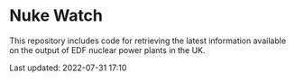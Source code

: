 # Nuke Watch

This repository includes code for retrieving the latest information available on the output of EDF nuclear power plants in the UK.

Last updated: 2022-07-31 17:10